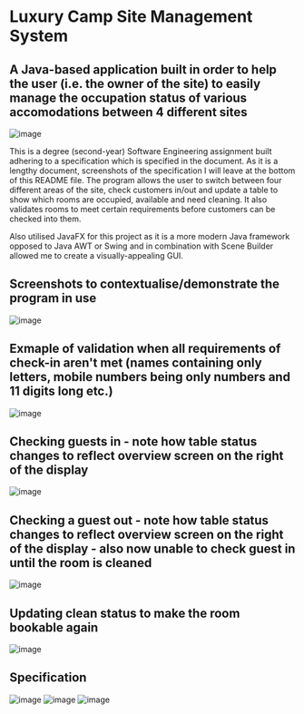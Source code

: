 # Luxury Camp Site Management System

## A Java-based application built in order to help the user (i.e. the owner of the site) to easily manage the occupation status of various accomodations between 4 different sites

![image](https://github.com/Vikash013/LuxuryCampSiteGUI/assets/112586898/723e6e79-5de1-4e5b-9337-26319515f077)

This is a degree (second-year) Software Engineering assignment built adhering to a specification which is specified in the document. As it is a lengthy document, screenshots of the specification I will leave at the bottom of this README file. The program allows the user to switch between four different areas of the site, check customers in/out and update a table to show which rooms are occupied, available and need cleaning. It also validates rooms to meet certain requirements before customers can be checked into them.

Also utilised JavaFX for this project as it is a more modern Java framework opposed to Java AWT or Swing and in combination with Scene Builder allowed me to create a visually-appealing GUI.

## Screenshots to contextualise/demonstrate the program in use
![image](https://github.com/Vikash013/LuxuryCampSiteGUI/assets/112586898/9b600fda-befc-4da4-a859-0f58f60e9fd0)

## Exmaple of validation when all requirements of check-in aren't met (names containing only letters, mobile numbers being only numbers and 11 digits long etc.)
![image](https://github.com/Vikash013/LuxuryCampSiteGUI/assets/112586898/e66b4061-1ce7-463c-97a1-7625ce3943c7)

## Checking guests in - note how table status changes to reflect overview screen on the right of the display
![image](https://github.com/Vikash013/LuxuryCampSiteGUI/assets/112586898/a67f61b3-8684-4ca9-89bb-99df7d8a65cf)

## Checking a guest out - note how table status changes to reflect overview screen on the right of the display - also now unable to check guest in until the room is cleaned
![image](https://github.com/Vikash013/LuxuryCampSiteGUI/assets/112586898/9f934153-ed0b-4f8b-b136-2a425e94faed)

## Updating clean status to make the room bookable again
![image](https://github.com/Vikash013/LuxuryCampSiteGUI/assets/112586898/ebc24743-1102-45f8-b336-608e84834aaa)


## Specification

![image](https://github.com/Vikash013/LuxuryCampSiteGUI/assets/112586898/9e7dea4e-e104-4555-bdf6-4b47e7b4883b)
![image](https://github.com/Vikash013/LuxuryCampSiteGUI/assets/112586898/09444241-92b9-4e72-9c46-6b1c3e7e8c16)
![image](https://github.com/Vikash013/LuxuryCampSiteGUI/assets/112586898/5954812f-bca5-421e-9469-720a4d58fad2)
